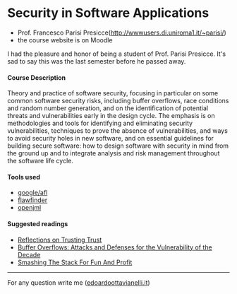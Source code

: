 # Security in Software Applications

- Prof. Francesco Parisi Presicce(http://wwwusers.di.uniroma1.it/~parisi/)
- the course website is on Moodle

I had the pleasure and honor of being a student of Prof. Parisi Presicce. It's sad to say this was the last semester before he passed away.

#### Course Description  
Theory and practice of software security, focusing in particular on some common software security risks, including buffer overflows, race conditions and random number generation, and on the identification of potential threats and vulnerabilities early in the design cycle. The emphasis is on methodologies and tools for identifying and eliminating security vulnerabilities, techniques to prove the absence of vulnerabilities, and ways to avoid security holes in new software, and on essential guidelines for building secure software: how to design software with security in mind from the ground up and to integrate analysis and risk management throughout the software life cycle.

#### Tools used
- [google/afl](https://github.com/google/AFL)
- [flawfinder](https://dwheeler.com/flawfinder/)
- [openjml](https://www.openjml.org/)

#### Suggested readings

- [Reflections on Trusting Trust](http://wwwusers.di.uniroma1.it/~parisi/Risorse/p761-thompson.pdf)
- [Buffer Overflows: Attacks and Defenses for the Vulnerability of the Decade](http://wwwusers.di.uniroma1.it/~parisi/Risorse/cowan-vulnerability.pdf)
- [Smashing The Stack For Fun And Profit](https://elearning.uniroma1.it/pluginfile.php/1059841/mod_resource/content/1/stack_smashing.pdf)

---------

For any question write me ([edoardoottavianelli.it](https://www.edoardoottavianelli.it/))
